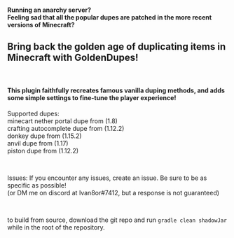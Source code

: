 #### Running an anarchy server? <br> Feeling sad that all the popular dupes are patched in the more recent versions of Minecraft?  
## Bring back the golden age of duplicating items in Minecraft with GoldenDupes!  
<br>

#### This plugin faithfully recreates famous vanilla duping methods, and adds some simple settings to fine-tune the player experience!  
  
  
Supported dupes:  
minecart nether portal dupe from (1.8)  
crafting autocomplete dupe from (1.12.2)  
donkey dupe from (1.15.2)  
anvil dupe from (1.17)  
piston dupe from (1.12.2)  

<br>

Issues:
If you encounter any issues, create an issue. Be sure to be as specific as possible!  
(or DM me on discord at Ivan8or#7412, but a response is not guaranteed)

<br>

to build from source, download the git repo and run `gradle clean shadowJar` while in the root of the repository. 
